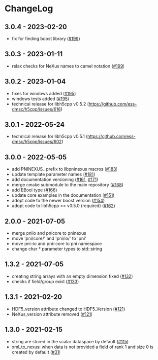 # ChangeLog

## 3.0.4 - 2023-02-20
- fix for finding boost library ([#199](https://github.com/pni-libraries/libpniio/pull/202))

## 3.0.3 - 2023-01-11
- relax checks for NeXus names to camel notation ([#199](https://github.com/pni-libraries/libpniio/pull/199))

## 3.0.2 - 2023-01-04
- fixes for windows added ([#195](https://github.com/pni-libraries/libpniio/pull/195))
- windows tests added ([#195](https://github.com/pni-libraries/libpniio/pull/195))
- technical release for libh5cpp v0.5.2 (https://github.com/ess-dmsc/h5cpp/issues/616)

## 3.0.1 - 2022-05-24
- technical release for libh5cpp v0.5.1 (https://github.com/ess-dmsc/h5cpp/issues/602)

## 3.0.0 - 2022-05-05
- add PNINEXUS_ prefix to libpninexus macros ([#183](https://github.com/pni-libraries/libpniio/pull/183))
- update template parameter names ([#181](https://github.com/pni-libraries/libpniio/pull/181))
- add documentation versioning ([#161](https://github.com/pni-libraries/libpniio/pull/161), [#171](https://github.com/pni-libraries/libpniio/pull/171))
- merge cmake submodule to the main repository ([#168](https://github.com/pni-libraries/libpniio/pull/168))
- add EBool type ([#166](https://github.com/pni-libraries/libpniio/pull/166))
- update core examples in the documentation ([#151](https://github.com/pni-libraries/libpniio/pull/151))
- adopt code to the newer boost version ([#154](https://github.com/pni-libraries/libpniio/pull/154))
- adopt code to libh5cpp >= v0.5.0 (required) ([#162](https://github.com/pni-libraries/libpniio/pull/162))


## 2.0.0 - 2021-07-05
- merge pniio and pnicore to pninexus
- move 'pni/core/' and 'pni/io/' to 'pni'
- move pni::io and pni::core to pni namespace
- change char * parameter types to std::string

## 1.3.2 - 2021-07-05
- creating string arrays with an empty dimension fixed ([#132](https://github.com/pni-libraries/libpniio/pull/132))
- checks if field/group exist ([#133](https://github.com/pni-libraries/libpniio/pull/133))

## 1.3.1 - 2021-02-20
- HDF5_version attribute changed to HDF5_Version ([#121](https://github.com/pni-libraries/libpniio/pull/121))
- NeXus_version attribute removed ([#121](https://github.com/pni-libraries/libpniio/pull/121))

## 1.3.0 - 2021-02-15
- string are stored in the scalar dataspace by default ([#115](https://github.com/pni-libraries/libpniio/pull/115))
- xml_to_nexus: when data is not provided a field of rank 1 and size 0 is created by default ([#31](https://github.com/pni-libraries/libpniio/pull/31))
